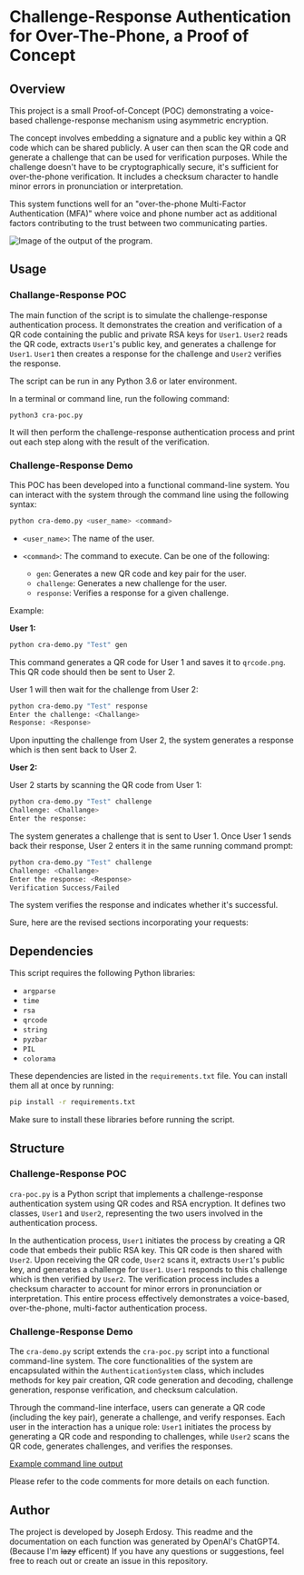 # Challenge-Response Authentication for Over-The-Phone, a Proof of Concept

## Overview

This project is a small Proof-of-Concept (POC) demonstrating a voice-based challenge-response mechanism using asymmetric encryption. 

The concept involves embedding a signature and a public key within a QR code which can be shared publicly. A user can then scan the QR code and generate a challenge that can be used for verification purposes. While the challenge doesn't have to be cryptographically secure, it's sufficient for over-the-phone verification. It includes a checksum character to handle minor errors in pronunciation or interpretation. 

This system functions well for an "over-the-phone Multi-Factor Authentication (MFA)" where voice and phone number act as additional factors contributing to the trust between two communicating parties.

![Image of the output of the program.](img.png)

## Usage
### Challange-Response POC

The main function of the script is to simulate the challenge-response authentication process. It demonstrates the creation and verification of a QR code containing the public and private RSA keys for `User1`. `User2` reads the QR code, extracts `User1`'s public key, and generates a challenge for `User1`. `User1` then creates a response for the challenge and `User2` verifies the response.

The script can be run in any Python 3.6 or later environment. 

In a terminal or command line, run the following command:
```
python3 cra-poc.py
```
It will then perform the challenge-response authentication process and print out each step along with the result of the verification.

### Challenge-Response Demo 

This POC has been developed into a functional command-line system. You can interact with the system through the command line using the following syntax:

```bash
python cra-demo.py <user_name> <command>
```

* `<user_name>`: The name of the user. 

* `<command>`: The command to execute. Can be one of the following:
  * `gen`: Generates a new QR code and key pair for the user.
  * `challenge`: Generates a new challenge for the user.
  * `response`: Verifies a response for a given challenge.

Example:

**User 1:**
```bash
python cra-demo.py "Test" gen
```
This command generates a QR code for User 1 and saves it to `qrcode.png`. This QR code should then be sent to User 2.

User 1 will then wait for the challenge from User 2:
```bash
python cra-demo.py "Test" response 
Enter the challenge: <Challange> 
Response: <Response> 
```
Upon inputting the challenge from User 2, the system generates a response which is then sent back to User 2.

**User 2:**

User 2 starts by scanning the QR code from User 1:
```bash
python cra-demo.py "Test" challenge
Challenge: <Challange> 
Enter the response: 
```
The system generates a challenge that is sent to User 1. Once User 1 sends back their response, User 2 enters it in the same running command prompt:
```bash
python cra-demo.py "Test" challenge
Challenge: <Challange> 
Enter the response: <Response> 
Verification Success/Failed
```
The system verifies the response and indicates whether it's successful.

Sure, here are the revised sections incorporating your requests:

## Dependencies

This script requires the following Python libraries:

* `argparse`
* `time`
* `rsa`
* `qrcode`
* `string`
* `pyzbar`
* `PIL`
* `colorama`

These dependencies are listed in the `requirements.txt` file. You can install them all at once by running:

```bash
pip install -r requirements.txt
```

Make sure to install these libraries before running the script.

## Structure 

### Challenge-Response POC

`cra-poc.py` is a Python script that implements a challenge-response authentication system using QR codes and RSA encryption. It defines two classes, `User1` and `User2`, representing the two users involved in the authentication process. 

In the authentication process, `User1` initiates the process by creating a QR code that embeds their public RSA key. This QR code is then shared with `User2`. Upon receiving the QR code, `User2` scans it, extracts `User1`'s public key, and generates a challenge for `User1`. `User1` responds to this challenge which is then verified by `User2`. The verification process includes a checksum character to account for minor errors in pronunciation or interpretation. This entire process effectively demonstrates a voice-based, over-the-phone, multi-factor authentication process.

### Challenge-Response Demo 

The `cra-demo.py` script extends the `cra-poc.py` script into a functional command-line system. The core functionalities of the system are encapsulated within the `AuthenticationSystem` class, which includes methods for key pair creation, QR code generation and decoding, challenge generation, response verification, and checksum calculation.

Through the command-line interface, users can generate a QR code (including the key pair), generate a challenge, and verify responses. Each user in the interaction has a unique role: `User1` initiates the process by generating a QR code and responding to challenges, while `User2` scans the QR code, generates challenges, and verifies the responses.

[Example command line output](img.png) 

Please refer to the code comments for more details on each function.

## Author

The project is developed by Joseph Erdosy. This readme and the documentation on each function was generated by OpenAI's ChatGPT4. (Because I'm ~~lazy~~ efficent)
If you have any questions or suggestions, feel free to reach out or create an issue in this repository.

